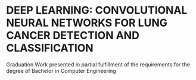# DEEP LEARNING: CONVOLUTIONAL NEURAL NETWORKS FOR LUNG CANCER DETECTION AND CLASSIFICATION
Graduation Work presented in partial fulfillment of the requirements for the degree of Bachelor in Computer Engineering
